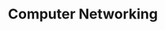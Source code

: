 ---
layout: tag-list
type: tag
title: Computer Networking
slug: cn
category: studylog
sidebar: true
description: >
   Computer Networking related posts.
---